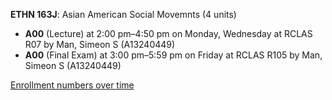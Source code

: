 **ETHN 163J**: Asian American Social Movemnts (4 units)

- **A00** (Lecture) at 2:00 pm–4:50 pm on Monday, Wednesday at RCLAS R07 by Man, Simeon S (A13240449)
- **A00** (Final Exam) at 3:00 pm–5:59 pm on Friday at RCLAS R105 by Man, Simeon S (A13240449)

[Enrollment numbers over time](./ETHN163J.tsv)

